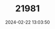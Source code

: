 ---
title: "21981"
category: "Tomistoma schlegelii"
draft: false
date: 2024-02-22 13:03:50
languages:
  English: ["Malayan Gharial", "Sunda Gharial", "Tomistoma", "False Gharial"]
  Malay: ["Buaya jenjulong"]
  Indonesian: ["Buaya sapit", "Buaya senyulung", "Buaya sumpit", "Julung", "Senyulong"]
  Spanish; Castilian: ["Falso Gavial Malayo"]
  French: ["Faux gavial malais"]
  German: ["Sunda Gharial"]
  Thai: ["Takong"]
---